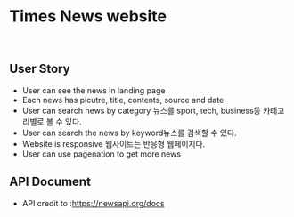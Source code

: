

# Times News website
<img scr="./img/times_1.png">
<img scr="./img/times_2.png">
<img scr="./img/times_3.png">

## User Story
* User can see the news in landing page
* Each news has picutre, title, contents, source and date
* User can search news by category 뉴스를 sport, tech, business등 카테고리별로 볼 수 있다.
* User can search the news by keyword뉴스를 검색할 수 있다.
* Website is responsive 웹사이트는 반응형 웹페이지다.
* User can use pagenation to get more news

## API Document
* API credit to :https://newsapi.org/docs
